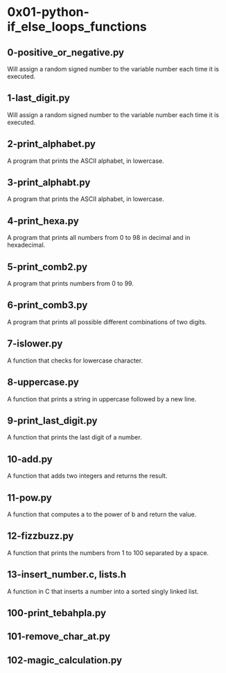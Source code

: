 # 0x01-python-if_else_loops_functions
## 0-positive_or_negative.py
Will assign a random signed number to the variable number each time it is executed.
## 1-last_digit.py
Will assign a random signed number to the variable number each time it is executed.
## 2-print_alphabet.py
A program that prints the ASCII alphabet, in lowercase.
## 3-print_alphabt.py
A program that prints the ASCII alphabet, in lowercase.
## 4-print_hexa.py
A program that prints all numbers from 0 to 98 in decimal and in hexadecimal.
## 5-print_comb2.py
A program that prints numbers from 0 to 99.
## 6-print_comb3.py
A program that prints all possible different combinations of two digits.
## 7-islower.py
A function that checks for lowercase character.
## 8-uppercase.py
A function that prints a string in uppercase followed by a new line.
## 9-print_last_digit.py
A function that prints the last digit of a number.
## 10-add.py
A function that adds two integers and returns the result.
## 11-pow.py
A function that computes a to the power of b and return the value.
## 12-fizzbuzz.py
A function that prints the numbers from 1 to 100 separated by a space.
## 13-insert_number.c, lists.h
A function in C that inserts a number into a sorted singly linked list.
## 100-print_tebahpla.py
## 101-remove_char_at.py
## 102-magic_calculation.py

